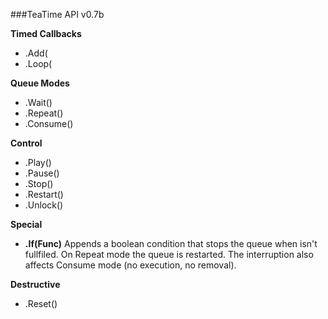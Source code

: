 
###TeaTime API v0.7b


**Timed Callbacks**
- .Add(
- .Loop(

**Queue Modes**
- .Wait()
- .Repeat()
- .Consume()

**Control**
- .Play()
- .Pause()
- .Stop()
- .Restart()
- .Unlock()

**Special**
- **.If(Func<bool>)** Appends a boolean condition that stops the queue when
  isn't fullfiled. On Repeat mode the queue is restarted. The interruption
  also affects Consume mode (no execution, no removal).

**Destructive**
- .Reset()

